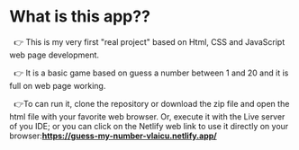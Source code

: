 # What is this app??

<p>
&nbsp;&nbsp;👉 This is my very first "real project" based on Html, CSS and JavaScript web page development.

&nbsp;&nbsp;👉 It is a basic game based on guess a number between 1 and 20 and it is full on web page working.

&nbsp;&nbsp;👉To can run it, clone the repository or download the zip file and open the html file with your favorite web browser. Or, execute it with the Live server of you IDE; or you can click on the Netlify web link to use it directly on your browser:<a target="_blank" href="https://guess-my-number-vlaicu.netlify.app/" ><b>https://guess-my-number-vlaicu.netlify.app/</b>
</a>

</p>
